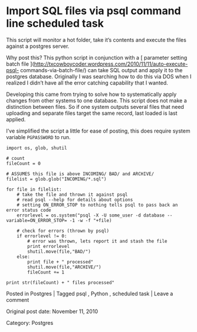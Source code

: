 # Import SQL files via psql command line scheduled task

This script will monitor a hot folder, take it’s contents and execute the
files against a postgres server.

Why post this? This python script in conjunction with a [ parameter setting
batch file ](http://txcowboycoder.wordpress.com/2010/11/11/auto-execute-psql-
commands-via-batch-file/) can take SQL output and apply it to the postgres
database. Originally I was searching how to do this via DOS when I realized I
didn’t have all the error catching capability that I wanted.

Developing this came from trying to solve how to systematically apply changes
from other systems to one database. This script does not make a distinction
between files. So if one system outputs several files that need uploading and
separate files target the same record, last loaded is last applied.

I’ve simplified the script a little for ease of posting, this does require
system variable ` PGPASSWORD ` to run.

    
    
    import os, glob, shutil
    
    # count
    fileCount = 0
    
    # ASSUMES this file is above INCOMING/ BAD/ and ARCHIVE/
    filelist = glob.glob("INCOMING/*.sql")
    
    for file in filelist:
        # take the file and thrown it against psql
        # read psql --help for details about options
        # setting ON_ERROR_STOP to nothing tells psql to pass back an error status code
        errorlevel = os.system("psql -X -U some_user -d database --variable=ON_ERROR_STOP= -1 -w -f "+file)
    
        # check for errors (thrown by psql)
        if errorlevel != 0:
            # error was thrown, lets report it and stash the file
            print errorlevel
            shutil.move(file,"BAD/")
        else:
            print file + " processed"
            shutil.move(file,"ARCHIVE/")
            fileCount += 1
    
    print str(fileCount) + " files processed"
    

Posted in Postgres | Tagged psql , Python , scheduled task | Leave a comment 


Original post date: November 11, 2010

Category: Postgres